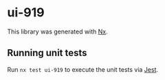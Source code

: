 # ui-919

This library was generated with [Nx](https://nx.dev).

## Running unit tests

Run `nx test ui-919` to execute the unit tests via [Jest](https://jestjs.io).
